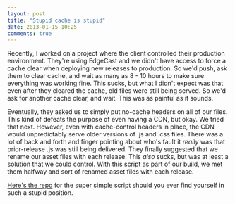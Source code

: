 ```yaml
---
layout: post
title: "Stupid cache is stupid"
date: 2013-01-15 10:25
comments: true
---
```


Recently, I worked on a project where the client controlled their production environment.  They're using EdgeCast and we didn't have access to force a cache clear when deploying new releases to production. So we'd push, ask them to clear cache, and wait as many as 8 - 10 hours to make sure everything was working fine.  This sucks, but what I didn't expect was that even after they cleared the cache, old files were still being served. So we'd ask for another cache clear, and wait. This was as painful as it sounds.  

Eventually, they asked us to simply put no-cache headers on all of our files. This kind of defeats the purpose of even having a CDN, but okay.  We tried that next.  However, even with cache-control headers in place, the CDN would unpredictably serve older versions of .js and .css files.  There was a lot of back and forth and finger pointing about who's fault it *really* was that prior-release .js was still being delivered.  They finally suggested that we rename our asset files with each release.  This *also* sucks, but was at least a solution that we could control.  With this script as part of our build, we met them halfway and sort of renamed asset files with each release.  


 [Here's the repo][0] for the super simple script should you ever find yourself in such a stupid position.


  [0]:https://github.com/drnikki/cli-cachebuster
